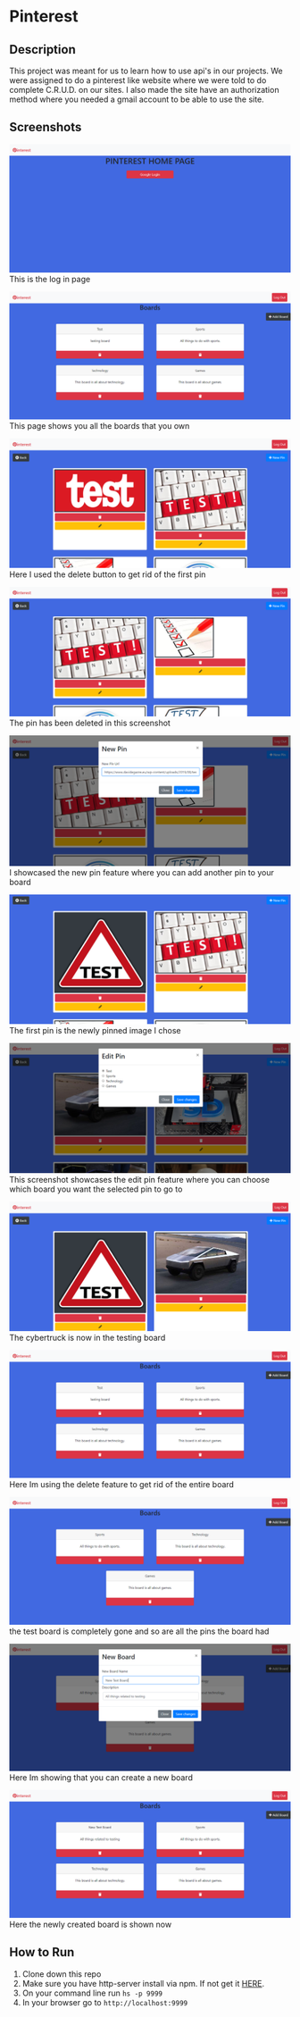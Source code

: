 # Pinterest
## Description
This project was meant for us to learn how to use api's in our projects. We were assigned to do a pinterest like website where we were told to do complete C.R.U.D. on our sites. I also made the site have an authorization method where you needed a gmail account to be able to use the site.

## Screenshots
![screenshot](/screenshots/pinterest1.PNG)
This is the log in page

![screenshot](/screenshots/pinterest2.PNG)
This page shows you all the boards that you own

![screenshot](/screenshots/pinterest3.PNG)
Here I used the delete button to get rid of the first pin

![screenshot](/screenshots/pinterest4.PNG)
The pin has been deleted in this screenshot

![screenshot](/screenshots/pinterest5.PNG)
I showcased the new pin feature where you can add another pin to your board

![screenshot](/screenshots/pinterest6.PNG)
The first pin is the newly pinned image I chose

![screenshot](/screenshots/pinterest7.PNG)
This screenshot showcases the edit pin feature where you can choose which board you want the selected pin to go to

![screenshot](/screenshots/pinterest8.PNG)
The cybertruck is now in the testing board

![screenshot](/screenshots/pinterest2.PNG)
Here Im using the delete feature to get rid of the entire board

![screenshot](/screenshots/pinterest9.PNG)
the test board is completely gone and so are all the pins the board had

![screenshot](/screenshots/pinterest10.PNG)
Here Im showing that you can create a new board

![screenshot](/screenshots/pinterest11.PNG)
Here the newly created board is shown now

## How to Run
1. Clone down this repo
1. Make sure you have http-server install via npm. If not get it [HERE](https://www.npmjs.com/package/http-server).
1. On your command line run `hs -p 9999`
1. In your browser go to `http://localhost:9999`
